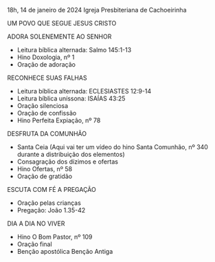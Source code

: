 18h, 14 de janeiro de 2024
Igreja Presbiteriana de Cachoeirinha


UM POVO QUE SEGUE JESUS CRISTO

ADORA SOLENEMENTE AO SENHOR
- Leitura bíblica alternada: Salmo 145:1-13
- Hino Doxologia, nº 1
- Oração de adoração

RECONHECE SUAS FALHAS
- Leitura bíblica alternada: ECLESIASTES 12:9-14
- Leitura bíblica uníssona: ISAÍAS 43:25
- Oração silenciosa
- Oração de confissão
- Hino Perfeita Expiação, nº 78

DESFRUTA DA COMUNHÃO
- Santa Ceia (Aqui vai ter um vídeo do hino Santa Comunhão, nº 340 durante a distribuição dos elementos)
- Consagração dos dízimos e ofertas
- Hino Ofertas, nº 58
- Oração de gratidão

ESCUTA COM FÉ A PREGAÇÃO
- Oração pelas crianças
- Pregação: João 1.35-42

DIA A DIA NO VIVER
- Hino O Bom Pastor, nº 109
- Oração final 
- Benção apostólica
Benção Antiga